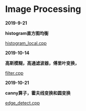 # Image Processing

**2019-9-21**

**histogram直方图均衡**

  [histogram_local.cpp](/home/chrisliu/ROS/learn_opencv/src/image_pkg/src/histogram_local.cpp) 

**2019-10-14**

**高斯模糊，高通滤波器，傅里叶变换，**

 [filter.cpp](/home/chrisliu/ROS/learn_opencv/src/image_pkg/src/filter.cpp)

**2019-10-21** 

**canny算子，霍夫线变换和圆变换**

[edge_detect.cpp](/home/chrisliu/ROS/learn_opencv/src/image_pkg/src/edge_detect.cpp) 